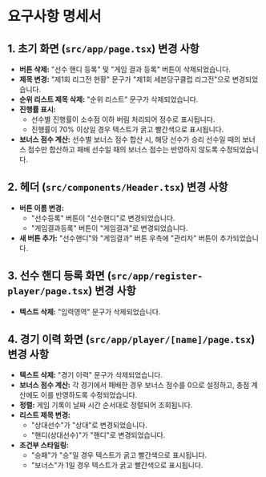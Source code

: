# 요구사항 명세서

## 1. 초기 화면 (`src/app/page.tsx`) 변경 사항

*   **버튼 삭제:** "선수 핸디 등록" 및 "게임 결과 등록" 버튼이 삭제되었습니다.
*   **제목 변경:** "제1회 리그전 현황" 문구가 "제1회 세븐당구클럽 리그전"으로 변경되었습니다.
*   **순위 리스트 제목 삭제:** "순위 리스트" 문구가 삭제되었습니다.
*   **진행률 표시:**
    *   선수별 진행률이 소수점 이하 버림 처리되어 정수로 표시됩니다.
    *   진행률이 70% 이상일 경우 텍스트가 굵고 빨간색으로 표시됩니다.
*   **보너스 점수 계산:** 선수별 보너스 점수 합산 시, 해당 선수가 승리 선수일 때의 보너스 점수만 합산하고 패배 선수일 때의 보너스 점수는 반영하지 않도록 수정되었습니다.

## 2. 헤더 (`src/components/Header.tsx`) 변경 사항

*   **버튼 이름 변경:**
    *   "선수등록" 버튼이 "선수핸디"로 변경되었습니다.
    *   "게임결과등록" 버튼이 "게임결과"로 변경되었습니다.
*   **새 버튼 추가:** "선수핸디"와 "게임결과" 버튼 우측에 "관리자" 버튼이 추가되었습니다.

## 3. 선수 핸디 등록 화면 (`src/app/register-player/page.tsx`) 변경 사항

*   **텍스트 삭제:** "입력영역" 문구가 삭제되었습니다.

## 4. 경기 이력 화면 (`src/app/player/[name]/page.tsx`) 변경 사항

*   **텍스트 삭제:** "경기 이력" 문구가 삭제되었습니다.
*   **보너스 점수 계산:** 각 경기에서 패배한 경우 보너스 점수를 0으로 설정하고, 총점 계산에도 이를 반영하도록 수정되었습니다.
*   **정렬:** 게임 기록이 날짜 시간 순서대로 정렬되어 조회됩니다.
*   **리스트 제목 변경:**
    *   "상대선수"가 "상대"로 변경되었습니다.
    *   "핸디(상대선수)"가 "핸디"로 변경되었습니다.
*   **조건부 스타일링:**
    *   "승패"가 "승"일 경우 텍스트가 굵고 빨간색으로 표시됩니다.
    *   "보너스"가 1일 경우 텍스트가 굵고 빨간색으로 표시됩니다.
